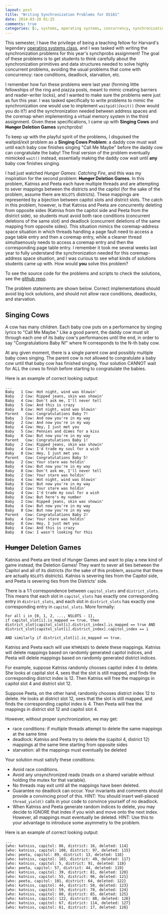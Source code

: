 ```yaml
---
layout: post
title: "Writing Synchronization Problems for OS161"
date: 2014-03-20 01:25
comments: true
categories: [c, systems, operating systems, concurrency, synchronization, teaching]
---
```


This semester, I have the privilege of being a teaching fellow
for Harvard's legendary [operating systems class](http://www.eecs.harvard.edu/~margo/cs161/),
and I was tasked with writing the synchronization problems for
this year's synchprobs assignment! The goal of these problems
is to get students to think carefully about the synchronization
primitives and data structures needed to solve highly concurrent
problems, avoiding the usual problems that come with concurrency:
race conditions, deadlock, starvation, etc.

I remember how fun these problems
were last year (forming little fellowships of the ring and piazza posts,
meant to mimic creating barriers and reader-writer locks), and
I wanted to make sure the problems were just as fun this year.
I was tasked specifically to write problems to mimic the
synchronization one would use to implement `waitpid()`/`exit()`
(how would you do it?) and the synchronization needed
between address spaces and the coremap when implementing
a virtual memory system in the third assignment. Given
these specifications, I came up with
**Singing Cows** and **~~Hunger~~ Deletion Games** synchprobs!

<!-- more -->

To keep up with the playful spirit of the problems, I
disguised the waitpid/exit problem as a **Singing Cows Problem**:
a daddy cow must wait until each baby cow finishes
singing "Call Me Maybe" before the daddy cow can congratulate
the baby! The final version of the problem eventually
mimicked `wait()` instead, essentially making the daddy
cow wait until **any** baby cow finishes singing.

I had just watched *Hunger Games: Catching Fire*, and this
was my inspiration for the second problem: **~~Hunger~~ Deletion Games**.
In this problem, Katniss and Peeta each have multiple threads
and are attempting to sever mappings between the districts
and the capitol (for the sake of the problem, assume there
are `NSLOTS` districts). These mappings are represented
by a bijection between
capitol slots and district slots. The catch in this problem,
however, is that Katniss and Peeta are concurrently deleting
from opposite sides (Katniss from the capitol side and Peeta
from the district side), so students must avoid
both race conditions (concurrent deletions of the same slot)
and deadlock (concurrent deletions of the same mapping
from opposite sides). This situation mimics the coremap-address
space situation in which threads handling a page fault
need to access a page table entry and then
a coremap entry, while a cleaner thread simultaenously needs
to access a coremap entry and then the corresponding page
table entry. I remember it took me several weeks last year to fully
understand the synchronization needed for this coremap-address space
situation, and I was curious to see what kinds of solutions
students came up with. How would **you** solve this problem?

To see the source code for the problems and scripts to
check the solutions, see the [github repo](https://github.com/kennyyu/cs161-a1scripts).

The problem statements are shown below. Correct implementations should
avoid big lock solutions, and should not allow race conditions,
deadlocks, and starvation.

## Singing Cows

A cow has many children. Each baby cow puts on a performance by singing
lyrics to "Call Me Maybe." Like a good parent, the daddy cow must
sit through each one of its baby cow's performances until the end, in order
to say "Congratulations Baby N!" where N corresponds to the N-th baby cow.

At any given moment, there is a single parent cow and possibly multiple
baby cows singing. The parent cow is not allowed to congratulate a baby
cow until that baby cow has finished singing. Your solution CANNOT
wait for ALL the cows to finish before starting to congratulate the babies.

Here is an example of correct looking output:

```
...
Baby   1 Cow: Hot night, wind was blowin'
Baby   2 Cow: Ripped jeans, skin was showin'
Baby   4 Cow: Don't ask me, I'll never tell
Baby   5 Cow: And this is crazy
Baby   8 Cow: Hot night, wind was blowin'
Parent   Cow: Congratulations Baby 7!
Baby   1 Cow: And now you're in my way
Baby   2 Cow: And now you're in my way
Baby   4 Cow: Hey, I just met you
Baby   5 Cow: Pennies and dimes for a kiss
Baby   8 Cow: But now you're in my way
Parent   Cow: Congratulations Baby 1!
Baby   2 Cow: Ripped jeans, skin was showin'
Baby   4 Cow: I'd trade my soul for a wish
Baby   8 Cow: Hey, I just met you
Parent   Cow: Congratulations Baby 5!
Baby   2 Cow: Your stare was holdin'
Baby   4 Cow: But now you're in my way
Baby   8 Cow: Don't ask me, I'll never tell
Baby   2 Cow: Your stare was holdin'
Baby   4 Cow: Hot night, wind was blowin'
Baby   8 Cow: But now you're in my way
Baby   2 Cow: Your stare was holdin'
Baby   4 Cow: I'd trade my soul for a wish
Baby   8 Cow: But here's my number
Baby   2 Cow: Ripped jeans, skin was showin'
Baby   4 Cow: But now you're in my way
Baby   8 Cow: But now you're in my way
Parent   Cow: Congratulations Baby 2!
Baby   4 Cow: Your stare was holdin'
Baby   8 Cow: Hey, I just met you
Baby   4 Cow: And this is crazy
Baby   8 Cow: I wasn't looking for this
```

## ~~Hunger~~ Deletion Games

Katniss and Peeta are tired of Hunger Games and want to play a new kind
of game instead, the Deletion Games! They want to sever all ties between
the Capitol and all of its districts (for the sake of this problem, assume
that there are actually `NSLOTS` districts). Katniss is severing ties
from the Capitol side, and Peeta is severing ties from the Districts' side.

There is a 1:1 correspondence between `capitol_slots` and `district_slots`. This
means that each slot in `capitol_slots` has exactly one corresponding entry in
`district_slots`, and each slot in `district_slots` has exactly one corresponding
entry in `capitol_slots`. More formally:

```
For all i in {0, 1, 2, ..., NSLOTS - 1},
if capitol_slot[i].is_mapped == true, then
district_slot[capitol_slot[i].district_index].is_mapped == true AND
district_slot[capitol_slot[i].district_index].capitol_index == i

AND similarly if district_slot[i].is_mapped == true.
```

Katniss and Peeta each will use `NTHREADS` to delete these mappings. Katniss
will delete mappings based on randomly generated capitol indices, and Peeta
will delete mappings based on randomly generated district indices.

For example, suppose Katniss randomly chooses capitol index 4 to delete.
She looks at capital slot 4, sees that the slot is still mapped, and finds
the corresponding district index is 12. Then Katniss will free the mappings
in capitol slot 4 and district slot 12.

Suppose Peeta, on the other hand, randomly chooses district index 12 to
delete. He looks at district slot 12, sees that the slot is still mapped,
and finds the corresponding capitol index is 4. Then Peeta will free the
mappings in district slot 12 and capitol slot 4.

However, without proper synchronization, we may get:

*  race conditions: if multiple threads attempt to delete the same mappings at the same time
*  deadlock: Katniss and Peeta try to delete the (capitol 4, district 12)
   mappings at the same time starting from opposite sides
*  starvation: all the mappings must eventually be deleted

Your solution must satisfy these conditions:

*  Avoid race conditions.
*  Avoid any unsynchronized reads (reads on a shared variable without holding the mutex for that variable).
*  No threads may exit until all the mappings have been deleted.
*  Guarantee no deadlock can occur. Your invariants and comments should
   provide a convincing proof of this.
   HINT: You should insert well-placed `thread_yield()` calls in your code to
   convince yourself of no deadlock.
*  When Katniss and Peeta generate random indices to delete, you may decide
   to IGNORE that index if you wish and move onto the next index. However,
   all mappings must eventually be deleted.
   HINT: Use this to your advantage to introduce some asymmetry to the
   problem.

Here is an example of correct looking output:

```
...
{who: katniss, capitol: 86, district: 16, deleted: 114}
{who: katniss, capitol: 108, district: 97, deleted: 115}
{who: peeta, capitol: 89, district: 13, deleted: 116}
{who: katniss, capitol: 103, district: 49, deleted: 117}
{who: katniss, capitol: 5, district: 91, deleted: 118}
{who: peeta, capitol: 57, district: 44, deleted: 119}
{who: katniss, capitol: 39, district: 81, deleted: 120}
{who: katniss, capitol: 55, district: 96, deleted: 121}
{who: peeta, capitol: 101, district: 64, deleted: 122}
{who: katniss, capitol: 44, district: 58, deleted: 123}
{who: katniss, capitol: 59, district: 78, deleted: 124}
{who: katniss, capitol: 80, district: 85, deleted: 125}
{who: katniss, capitol: 122, district: 88, deleted: 126}
{who: katniss, capitol: 67, district: 114, deleted: 127}
{who: katniss, capitol: 61, district: 17, deleted: 128}
```
